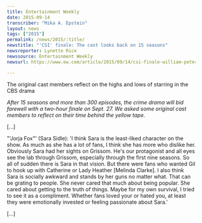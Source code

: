 ```yaml
---
title: Entertainment Weekly
date: 2015-09-14
transcriber: "Mika A. Epstein"
layout: news
tags: ["2015"]
permalink: /news/2015/:title/
newstitle: "'CSI' finale: The cast looks back on 15 seasons"
newsreporter: Lynette Rice
newssource: Entertainment Weekly
newsurl: https://www.ew.com/article/2015/09/14/csi-finale-william-petersen-original-cast-looks-back

---
```


The original cast members reflect on the highs and lows of starring in the CBS drama

*After 15 seasons and more than 300 episodes, the crime drama will bid farewell with a two-hour finale on Sept. 27. We asked some original cast members to reflect on their time behind the yellow tape.*

[...]

"'Jorja Fox"' (Sara Sidle): 'I think Sara is the least-liked character on the show. As much as she has a lot of fans, I think she has more who dislike her. Obviously Sara had her sights on Grissom. He's our protagonist and all eyes see the lab through Grissom, especially through the first nine seasons. So all of sudden there is Sara in that vision. But there were fans who wanted Gil to hook up with Catherine or Lady Heather [Melinda Clarke]. I also think Sara is socially awkward and stands by her guns no matter what. That can be grating to people. She never cared that much about being popular. She cared about getting to the truth of things. Maybe for my own survival, I tried to see it as a compliment. Whether fans loved your or hated you, at least they were emotionally invested or feeling passionate about Sara.'

[...]
